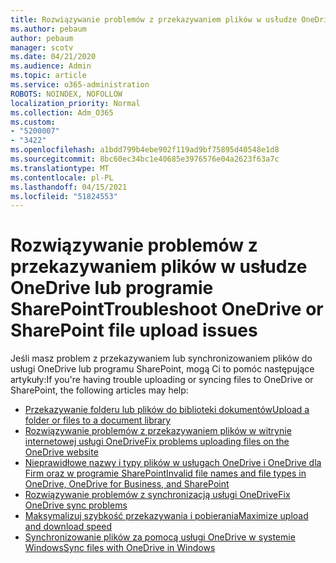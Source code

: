 ```yaml
---
title: Rozwiązywanie problemów z przekazywaniem plików w usłudze OneDrive lub programie SharePoint
ms.author: pebaum
author: pebaum
manager: scotv
ms.date: 04/21/2020
ms.audience: Admin
ms.topic: article
ms.service: o365-administration
ROBOTS: NOINDEX, NOFOLLOW
localization_priority: Normal
ms.collection: Adm_O365
ms.custom:
- "5200007"
- "3422"
ms.openlocfilehash: a1bdd799b4ebe902f119ad9bf75895d40548e1d8
ms.sourcegitcommit: 8bc60ec34bc1e40685e3976576e04a2623f63a7c
ms.translationtype: MT
ms.contentlocale: pl-PL
ms.lasthandoff: 04/15/2021
ms.locfileid: "51824553"
---
```

# <a name="troubleshoot-onedrive-or-sharepoint-file-upload-issues"></a><span data-ttu-id="ce5bf-102">Rozwiązywanie problemów z przekazywaniem plików w usłudze OneDrive lub programie SharePoint</span><span class="sxs-lookup"><span data-stu-id="ce5bf-102">Troubleshoot OneDrive or SharePoint file upload issues</span></span>

<span data-ttu-id="ce5bf-103">Jeśli masz problem z przekazywaniem lub synchronizowaniem plików do usługi OneDrive lub programu SharePoint, mogą Ci to pomóc następujące artykuły:</span><span class="sxs-lookup"><span data-stu-id="ce5bf-103">If you're having trouble uploading or syncing files to OneDrive or SharePoint, the following articles may help:</span></span>

- [<span data-ttu-id="ce5bf-104">Przekazywanie folderu lub plików do biblioteki dokumentów</span><span class="sxs-lookup"><span data-stu-id="ce5bf-104">Upload a folder or files to a document library</span></span>](https://support.office.com/article/upload-a-folder-or-files-to-a-document-library-eb18fcba-c953-4d45-8d90-8da66edeacdb)
- [<span data-ttu-id="ce5bf-105">Rozwiązywanie problemów z przekazywaniem plików w witrynie internetowej usługi OneDrive</span><span class="sxs-lookup"><span data-stu-id="ce5bf-105">Fix problems uploading files on the OneDrive website</span></span>](https://support.office.com/article/Fix-problems-uploading-files-on-the-OneDrive-website-9afcc4a0-e344-4bc9-9c9d-59d3e802247e)
- [<span data-ttu-id="ce5bf-106">Nieprawidłowe nazwy i typy plików w usługach OneDrive i OneDrive dla Firm oraz w programie SharePoint</span><span class="sxs-lookup"><span data-stu-id="ce5bf-106">Invalid file names and file types in OneDrive, OneDrive for Business, and SharePoint</span></span>](https://support.office.com/article/invalid-file-names-and-file-types-in-onedrive-onedrive-for-business-and-sharepoint-64883a5d-228e-48f5-b3d2-eb39e07630fa)
- [<span data-ttu-id="ce5bf-107">Rozwiązywanie problemów z synchronizacją usługi OneDrive</span><span class="sxs-lookup"><span data-stu-id="ce5bf-107">Fix OneDrive sync problems</span></span>](https://support.office.com/article/Fix-OneDrive-sync-problems-83ab0d8a-8400-45b0-8dcf-dc8aa8a6bcf8)
- [<span data-ttu-id="ce5bf-108">Maksymalizuj szybkość przekazywania i pobierania</span><span class="sxs-lookup"><span data-stu-id="ce5bf-108">Maximize upload and download speed</span></span>](https://support.office.com/article/Maximize-upload-and-download-speed-8eeadfb8-501f-406d-997b-98ab6ff67f43)
- [<span data-ttu-id="ce5bf-109">Synchronizowanie plików za pomocą usługi OneDrive w systemie Windows</span><span class="sxs-lookup"><span data-stu-id="ce5bf-109">Sync files with OneDrive in Windows</span></span>](https://support.office.com/article/sync-files-with-the-onedrive-sync-client-in-windows-615391c4-2bd3-4aae-a42a-858262e42a49)
 